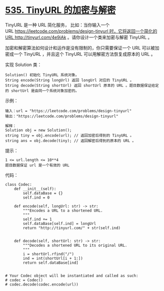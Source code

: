 # [535. TinyURL 的加密与解密](https://leetcode.cn/problems/encode-and-decode-tinyurl/)

TinyURL 是一种 URL 简化服务， 比如：当你输入一个 URL https://leetcode.com/problems/design-tinyurl 时，它将返回一个简化的URL http://tinyurl.com/4e9iAk 。请你设计一个类来加密与解密 TinyURL 。

加密和解密算法如何设计和运作是没有限制的，你只需要保证一个 URL 可以被加密成一个 TinyURL ，并且这个 TinyURL 可以用解密方法恢复成原本的 URL 。

实现 Solution 类：
```
Solution() 初始化 TinyURL 系统对象。
String encode(String longUrl) 返回 longUrl 对应的 TinyURL 。
String decode(String shortUrl) 返回 shortUrl 原本的 URL 。题目数据保证给定的 shortUrl 是由同一个系统对象加密的。
```

示例：
```
输入：url = "https://leetcode.com/problems/design-tinyurl"
输出："https://leetcode.com/problems/design-tinyurl"

解释：
Solution obj = new Solution();
string tiny = obj.encode(url); // 返回加密后得到的 TinyURL 。
string ans = obj.decode(tiny); // 返回解密后得到的原本的 URL 。
```

提示：
```
1 <= url.length <= 10**4
题目数据保证 url 是一个有效的 URL
```

代码：
```python3
class Codec:
    def __init__(self):
        self.dataBase = {}
        self.ind = 0

    def encode(self, longUrl: str) -> str:
        """Encodes a URL to a shortened URL.
        """
        self.ind += 1
        self.dataBase[self.ind] = longUrl
        return "http://tinyurl.com/" + str(self.ind)
        

    def decode(self, shortUrl: str) -> str:
        """Decodes a shortened URL to its original URL.
        """
        i = shortUrl.rfind("/")
        ind = int(shortUrl[i + 1:])
        return self.dataBase[ind]
        

# Your Codec object will be instantiated and called as such:
# codec = Codec()
# codec.decode(codec.encode(url))
```